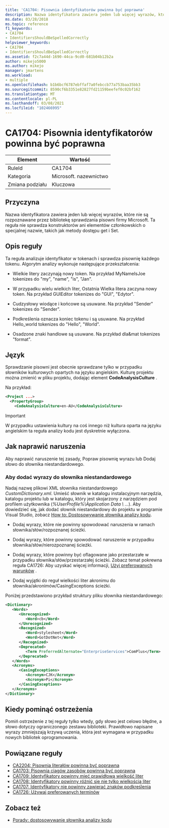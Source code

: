 ```yaml
---
title: 'CA1704: Pisownia identyfikatorów powinna być poprawna'
description: Nazwa identyfikatora zawiera jeden lub więcej wyrazów, które nie są rozpoznawane przez bibliotekę sprawdzania pisowni firmy Microsoft. Ta reguła nie sprawdza konstruktorów ani elementów członkowskich o specjalnej nazwie, takich jak metody dostępu get i Set.
ms.date: 03/28/2018
ms.topic: reference
f1_keywords:
- CA1704
- IdentifiersShouldBeSpelledCorrectly
helpviewer_keywords:
- CA1704
- IdentifiersShouldBeSpelledCorrectly
ms.assetid: f2c7a44d-1690-44ca-9cd0-681b04b12b2a
author: mikejo5000
ms.author: mikejo
manager: jmartens
ms.workload:
- multiple
ms.openlocfilehash: b1b6bcf6787ebffaf7a0febccb77a753baa35bb3
ms.sourcegitcommit: 8590cf6b3351e82827fd21159beefef0c02bf162
ms.translationtype: MT
ms.contentlocale: pl-PL
ms.lasthandoff: 03/08/2021
ms.locfileid: "102466995"
---
```

# <a name="ca1704-identifiers-should-be-spelled-correctly"></a>CA1704: Pisownia identyfikatorów powinna być poprawna

|Element|Wartość|
|-|-|
|RuleId|CA1704|
|Kategoria|Microsoft. nazewnictwo|
|Zmiana podziału|Kluczowa|

## <a name="cause"></a>Przyczyna

Nazwa identyfikatora zawiera jeden lub więcej wyrazów, które nie są rozpoznawane przez bibliotekę sprawdzania pisowni firmy Microsoft. Ta reguła nie sprawdza konstruktorów ani elementów członkowskich o specjalnej nazwie, takich jak metody dostępu get i Set.

## <a name="rule-description"></a>Opis reguły

Ta reguła analizuje identyfikator w tokenach i sprawdza pisownię każdego tokenu. Algorytm analizy wykonuje następujące przekształcenia:

- Wielkie litery zaczynają nowy token. Na przykład MyNameIsJoe tokenizes do "my", "name", "is", "Jan".

- W przypadku wielu wielkich liter, Ostatnia Wielka litera zaczyna nowy token. Na przykład GUIEditor tokenizes do "GUI", "Edytor".

- Cudzysłowy wiodące i końcowe są usuwane. Na przykład "Sender" tokenizes do "Sender".

- Podkreślenia oznacza koniec tokenu i są usuwane. Na przykład Hello_world tokenizes do "Hello", "World".

- Osadzone znaki handlowe są usuwane. Na przykład dla&mat tokenizes "format".

## <a name="language"></a>Język

Sprawdzanie pisowni jest obecnie sprawdzane tylko w przypadku słowników kulturowych opartych na języku angielskim. Kulturę projektu można zmienić w pliku projektu, dodając element **CodeAnalysisCulture** .

Na przykład:

```xml
<Project ...>
  <PropertyGroup>
    <CodeAnalysisCulture>en-AU</CodeAnalysisCulture>
```

> [!IMPORTANT]
> W przypadku ustawienia kultury na coś innego niż kultura oparta na języku angielskim ta reguła analizy kodu jest dyskretnie wyłączona.

## <a name="how-to-fix-violations"></a>Jak naprawić naruszenia

Aby naprawić naruszenie tej zasady, Popraw pisownię wyrazu lub Dodaj słowo do słownika niestandardowego.

### <a name="to-add-words-to-a-custom-dictionary"></a>Aby dodać wyrazy do słownika niestandardowego

Nadaj nazwę plikowi XML słownika niestandardowego *CustomDictionary.xml*. Umieść słownik w katalogu instalacyjnym narzędzia, katalogu projektu lub w katalogu, który jest skojarzony z narzędziem pod profilem użytkownika (*%UserProfile%\Application Data \\ ...*). Aby dowiedzieć się, jak dodać słownik niestandardowy do projektu w programie Visual Studio, zobacz [How to: Dostosowywanie słownika analizy kodu](../code-quality/how-to-customize-the-code-analysis-dictionary.md).

- Dodaj wyrazy, które nie powinny spowodować naruszenia w ramach słownika/słów/rozpoznanej ścieżki.

- Dodaj wyrazy, które powinny spowodować naruszenie w przypadku słownika/słów/nierozpoznanej ścieżki.

- Dodaj wyrazy, które powinny być oflagowane jako przestarzałe w przypadku słownika/słów/przestarzałej ścieżki. Zobacz temat pokrewna reguła CA1726: Aby uzyskać więcej informacji, [Użyj preferowanych warunków](../code-quality/ca1726.md) .

- Dodaj wyjątki do reguł wielkości liter akronimu do słownika/akronimów/CasingExceptions ścieżki.

Poniżej przedstawiono przykład struktury pliku słownika niestandardowego:

```xml
<Dictionary>
   <Words>
      <Unrecognized>
         <Word>cb</Word>
      </Unrecognized>
      <Recognized>
         <Word>stylesheet</Word>
         <Word>GotDotNet</Word>
      </Recognized>
      <Deprecated>
         <Term PreferredAlternate="EnterpriseServices">ComPlus</Term>
      </Deprecated>
   </Words>
   <Acronyms>
      <CasingExceptions>
         <Acronym>CJK</Acronym>
         <Acronym>Pi</Acronym>
      </CasingExceptions>
   </Acronyms>
</Dictionary>
```

## <a name="when-to-suppress-warnings"></a>Kiedy pominąć ostrzeżenia

Pomiń ostrzeżenie z tej reguły tylko wtedy, gdy słowo jest celowo błędne, a słowo dotyczy ograniczonego zestawu biblioteki. Prawidłowo napisane wyrazy zmniejszają krzywą uczenia, która jest wymagana w przypadku nowych bibliotek oprogramowania.

## <a name="related-rules"></a>Powiązane reguły

- [CA2204: Pisownia literałów powinna być poprawna](../code-quality/ca2204.md)
- [CA1703: Pisownia ciągów zasobów powinna być poprawna](../code-quality/ca1703.md)
- [CA1709: Identyfikatory powinny mieć prawidłową wielkość liter](../code-quality/ca1709.md)
- [CA1708: Identyfikatory powinny różnić się nie tylko wielkością liter](/dotnet/fundamentals/code-analysis/quality-rules/ca1708)
- [CA1707: Identyfikatory nie powinny zawierać znaków podkreślenia](/dotnet/fundamentals/code-analysis/quality-rules/ca1707)
- [CA1726: Używaj preferowanych terminów](../code-quality/ca1726.md)

## <a name="see-also"></a>Zobacz też

- [Porady: dostosowywanie słownika analizy kodu](../code-quality/how-to-customize-the-code-analysis-dictionary.md)
